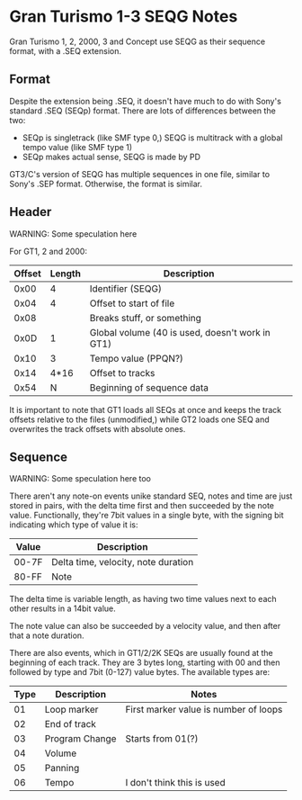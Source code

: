 Gran Turismo 1-3 SEQG Notes
===========================
Gran Turismo 1, 2, 2000, 3 and Concept use SEQG as their sequence format, with a .SEQ extension.

Format
------

Despite the extension being .SEQ, it doesn't have much to do with Sony's standard .SEQ (SEQp) format. There are lots of differences between the two:
- SEQp is singletrack (like SMF type 0,) SEQG is multitrack with a global tempo value (like SMF type 1)
- SEQp makes actual sense, SEQG is made by PD

GT3/C's version of SEQG has multiple sequences in one file, similar to Sony's .SEP format. Otherwise, the format is similar.

Header
------

WARNING: Some speculation here

For GT1, 2 and 2000:

|Offset|Length|Description                                    |
|------|------|-----------------------------------------------|
|  0x00|     4|Identifier (SEQG)                              |
|  0x04|     4|Offset to start of file                        |
|  0x08|      |Breaks stuff, or something                     |
|  0x0D|     1|Global volume (40 is used, doesn't work in GT1)|
|  0x10|     3|Tempo value (PPQN?)                            |
|  0x14|  4*16|Offset to tracks                               |
|  0x54|     N|Beginning of sequence data                     |

It is important to note that GT1 loads all SEQs at once and keeps the track offsets relative to the files (unmodified,) while GT2 loads one SEQ and overwrites the track offsets with absolute ones.

Sequence
--------

WARNING: Some speculation here too

There aren't any note-on events unike standard SEQ, notes and time are just stored in pairs, with the delta time first and then succeeded by the note value. Functionally, they're 7bit values in a single byte, with the signing bit indicating which type of value it is:

|Value|Description                        |
|-----|-----------------------------------|
|00-7F|Delta time, velocity, note duration|
|80-FF|Note                               |

The delta time is variable length, as having two time values next to each other results in a 14bit value.

The note value can also be succeeded by a velocity value, and then after that a note duration.

There are also events, which in GT1/2/2K SEQs are usually found at the beginning of each track. They are 3 bytes long, starting with 00 and then followed by type and 7bit (0-127) value bytes. The available types are:

|Type|Description    |Notes                                |
|----|---------------|-------------------------------------|
|01  |Loop marker    |First marker value is number of loops|
|02  |End of track   |                                     |
|03  |Program Change |Starts from 01(?)                    |
|04  |Volume         |                                     |
|05  |Panning        |                                     |
|06  |Tempo          |I don't think this is used           |
